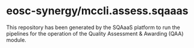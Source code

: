 # eosc-synergy/mccli.assess.sqaaas
This repository has been generated by the SQAaaS platform to run the pipelines
for the operation of the
Quality Assessment & Awarding (QAA)
module.